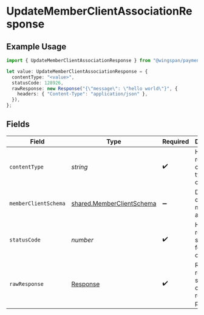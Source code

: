 # UpdateMemberClientAssociationResponse

## Example Usage

```typescript
import { UpdateMemberClientAssociationResponse } from "@wingspan/payments/sdk/models/operations";

let value: UpdateMemberClientAssociationResponse = {
  contentType: "<value>",
  statusCode: 128926,
  rawResponse: new Response("{\"message\": \"hello world\"}", {
    headers: { "Content-Type": "application/json" },
  }),
};
```

## Fields

| Field                                                                         | Type                                                                          | Required                                                                      | Description                                                                   |
| ----------------------------------------------------------------------------- | ----------------------------------------------------------------------------- | ----------------------------------------------------------------------------- | ----------------------------------------------------------------------------- |
| `contentType`                                                                 | *string*                                                                      | :heavy_check_mark:                                                            | HTTP response content type for this operation                                 |
| `memberClientSchema`                                                          | [shared.MemberClientSchema](../../../sdk/models/shared/memberclientschema.md) | :heavy_minus_sign:                                                            | Describes details of member and client                                        |
| `statusCode`                                                                  | *number*                                                                      | :heavy_check_mark:                                                            | HTTP response status code for this operation                                  |
| `rawResponse`                                                                 | [Response](https://developer.mozilla.org/en-US/docs/Web/API/Response)         | :heavy_check_mark:                                                            | Raw HTTP response; suitable for custom response parsing                       |